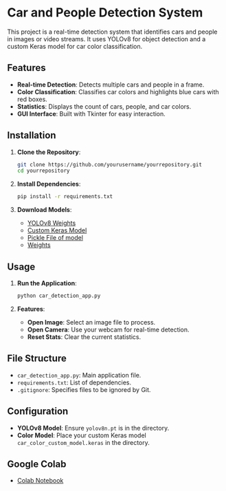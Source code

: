 # Car and People Detection System

This project is a real-time detection system that identifies cars and people in images or video streams. It uses YOLOv8 for object detection and a custom Keras model for car color classification.

## Features

- **Real-time Detection**: Detects multiple cars and people in a frame.
- **Color Classification**: Classifies car colors and highlights blue cars with red boxes.
- **Statistics**: Displays the count of cars, people, and car colors.
- **GUI Interface**: Built with Tkinter for easy interaction.

## Installation

1. **Clone the Repository**:
   ```bash
   git clone https://github.com/yourusername/yourrepository.git
   cd yourrepository
   ```

2. **Install Dependencies**:
   ```bash
   pip install -r requirements.txt
   ```

3. **Download Models**:
   - [YOLOv8 Weights](https://drive.google.com/file/d/16KY0KchxGYSQjcQMfBEGZfTFM8VX2bon/view?usp=drive_link)
   - [Custom Keras Model](https://drive.google.com/file/d/1YvIj7kHzi0OdZUoMXo8T62qcf_w3C447/view?usp=drive_link)
   - [Pickle File of model](https://drive.google.com/file/d/1sc8MpJ3h4fY3uTtZo2mtFMpNCu_3ceiT/view?usp=drive_link)
   - [Weights](https://drive.google.com/file/d/1eAPCJAf_tiLUknIz2lppqmSu1e6nbmO7/view?usp=drive_link)

## Usage

1. **Run the Application**:
   ```bash
   python car_detection_app.py
   ```

2. **Features**:
   - **Open Image**: Select an image file to process.
   - **Open Camera**: Use your webcam for real-time detection.
   - **Reset Stats**: Clear the current statistics.

## File Structure

- `car_detection_app.py`: Main application file.
- `requirements.txt`: List of dependencies.
- `.gitignore`: Specifies files to be ignored by Git.

## Configuration

- **YOLOv8 Model**: Ensure `yolov8n.pt` is in the directory.
- **Color Model**: Place your custom Keras model `car_color_custom_model.keras` in the directory.

## Google Colab

- [Colab Notebook](https://colab.research.google.com/drive/1Sk73VhAQlBqoILHX6X1rgUo6wgshwUc4?usp=drive_link)


